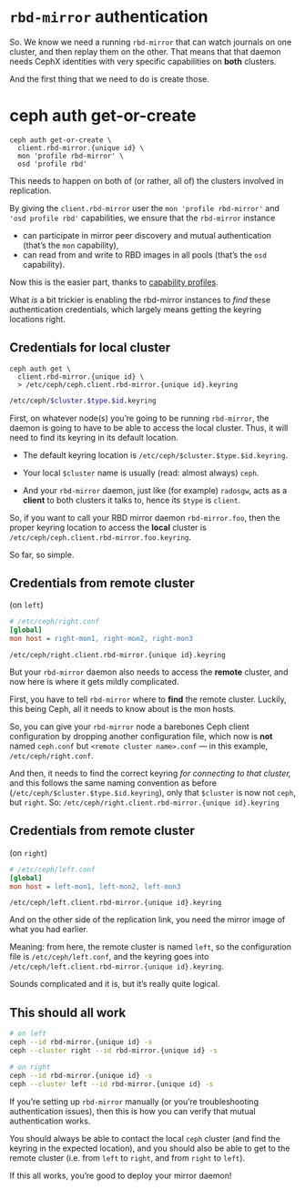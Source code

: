 # `rbd-mirror` authentication

<!-- Note --> 
So. We know we need a running `rbd-mirror` that can watch journals on
one cluster, and then replay them on the other. That means that that
daemon needs CephX identities with very specific capabilities on
**both** clusters.

And the first thing that we need to do is create those.


# ceph auth get-or-create <!-- .element: class="hidden" --> 
```
ceph auth get-or-create \
  client.rbd-mirror.{unique id} \
  mon 'profile rbd-mirror' \
  osd 'profile rbd'
```

<!-- Note --> 
This needs to happen on both of (or rather, all of) the clusters
involved in replication.

By giving the `client.rbd-mirror` user the `mon 'profile rbd-mirror'`
and `'osd profile rbd'` capabilities, we ensure that the `rbd-mirror`
instance

* can participate in mirror peer discovery and mutual authentication
  (that’s the `mon` capability),
* can read from and write to RBD images in all pools (that’s the `osd`
  capability).

Now this is the easier part, thanks to [capability
profiles](http://docs.ceph.com/docs/nautilus/rados/operations/user-management/#authorization-capabilities).

What *is* a bit trickier is enabling the rbd-mirror instances to
*find* these authentication credentials, which largely means getting
the keyring locations right.


## Credentials for local cluster

```
ceph auth get \
  client.rbd-mirror.{unique id} \
  > /etc/ceph/ceph.client.rbd-mirror.{unique id}.keyring
```

```bash
/etc/ceph/$cluster.$type.$id.keyring
```

<!-- Note --> 
First, on whatever node(s) you’re going to be running `rbd-mirror`,
the daemon is going to have to be able to access the local
cluster. Thus, it will need to find its keyring in its default
location.

* The default keyring location is
  `/etc/ceph/$cluster.$type.$id.keyring`.

* Your local `$cluster` name is usually (read: almost always) `ceph`.

* And your `rbd-mirror` daemon, just like (for example) `radosgw`,
  acts as a **client** to both clusters it talks to, hence its `$type`
  is `client`.

So, if you want to call your RBD mirror daemon
`rbd-mirror.foo`, then the proper keyring
location to access the **local** cluster is
`/etc/ceph/ceph.client.rbd-mirror.foo.keyring`.

So far, so simple.


## Credentials from remote cluster 
(on `left`)

```ini
# /etc/ceph/right.conf
[global]
mon host = right-mon1, right-mon2, right-mon3
```

```
/etc/ceph/right.client.rbd-mirror.{unique id}.keyring
```

<!-- Note --> 
But your `rbd-mirror` daemon also needs to access the **remote**
cluster, and now here is where it gets mildly complicated.

First, you have to tell `rbd-mirror` where to **find** the remote
cluster. Luckily, this being Ceph, all it needs to know about is the
mon hosts.

So, you can give your `rbd-mirror` node a barebones Ceph client
configuration by dropping another configuration file, which now is
**not** named `ceph.conf` but `<remote cluster name>.conf` — in this
example, `/etc/ceph/right.conf`.

And then, it needs to find the correct keyring *for connecting to that
cluster,* and this follows the same naming convention as before
(`/etc/ceph/$cluster.$type.$id.keyring`), only that `$cluster` is now
not `ceph`, but `right`. So:
`/etc/ceph/right.client.rbd-mirror.{unique id}.keyring`


## Credentials from remote cluster 
(on `right`)

```ini
# /etc/ceph/left.conf
[global]
mon host = left-mon1, left-mon2, left-mon3
```

```
/etc/ceph/left.client.rbd-mirror.{unique id}.keyring
```

<!-- Note --> 
And on the other side of the replication link, you need the mirror
image of what you had earlier.

Meaning: from here, the remote cluster is named `left`, so the
configuration file is `/etc/ceph/left.conf`, and the keyring goes into 
`/etc/ceph/left.client.rbd-mirror.{unique id}.keyring`.

Sounds complicated and it is, but it’s really quite logical.


## This should all work

```bash
# on left
ceph --id rbd-mirror.{unique id} -s
ceph --cluster right --id rbd-mirror.{unique id} -s

# on right
ceph --id rbd-mirror.{unique id} -s
ceph --cluster left --id rbd-mirror.{unique id} -s
```

<!-- Note --> 
If you’re setting up `rbd-mirror` manually (or you’re troubleshooting
authentication issues), then this is how you can verify that mutual
authentication works.

You should always be able to contact the local
`ceph` cluster (and find the keyring in the expected location), and
you should also be able to get to the remote cluster (i.e. from `left`
to `right`, and from `right` to `left`).

If this all works, you’re good to deploy your mirror daemon!
